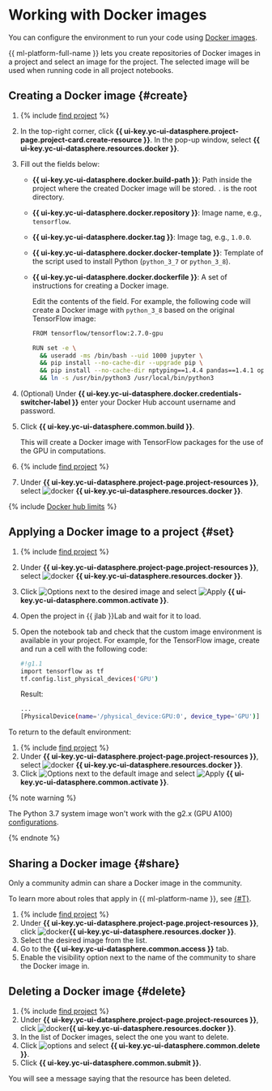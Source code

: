# Working with Docker images

You can configure the environment to run your code using [Docker images](../concepts/docker.md).

{{ ml-platform-full-name }} lets you create repositories of Docker images in a project and select an image for the project. The selected image will be used when running code in all project notebooks.

## Creating a Docker image {#create}

1. {% include [find project](../../_includes/datasphere/ui-find-project.md) %}
1. In the top-right corner, click **{{ ui-key.yc-ui-datasphere.project-page.project-card.create-resource }}**. In the pop-up window, select **{{ ui-key.yc-ui-datasphere.resources.docker }}**.
1. Fill out the fields below:
   * **{{ ui-key.yc-ui-datasphere.docker.build-path }}**: Path inside the project where the created Docker image will be stored. `.` is the root directory.
   * **{{ ui-key.yc-ui-datasphere.docker.repository }}**: Image name, e.g., `tensorflow`.
   * **{{ ui-key.yc-ui-datasphere.docker.tag }}**: Image tag, e.g., `1.0.0`.
   * **{{ ui-key.yc-ui-datasphere.docker.docker-template }}**: Template of the script used to install Python (`python_3_7` or `python_3_8`).
   * **{{ ui-key.yc-ui-datasphere.docker.dockerfile }}**: A set of instructions for creating a Docker image.

      Edit the contents of the field. For example, the following code will create a Docker image with `python_3_8` based on the original TensorFlow image:

      ```bash
      FROM tensorflow/tensorflow:2.7.0-gpu

      RUN set -e \
        && useradd -ms /bin/bash --uid 1000 jupyter \
        && pip install --no-cache-dir --upgrade pip \
        && pip install --no-cache-dir nptyping==1.4.4 pandas==1.4.1 opencv-python-headless==4.5.5.62 scikit-learn==1.0.2 \
        && ln -s /usr/bin/python3 /usr/local/bin/python3
      ```

1. (Optional) Under **{{ ui-key.yc-ui-datasphere.docker.credentials-switcher-label }}** enter your Docker Hub account username and password.

1. Click **{{ ui-key.yc-ui-datasphere.common.build }}**.

   This will create a Docker image with TensorFlow packages for the use of the GPU in computations.

1. {% include [find project](../../_includes/datasphere/ui-find-project.md) %}
1. Under **{{ ui-key.yc-ui-datasphere.project-page.project-resources }}**, select ![docker](../../_assets/datasphere/docker.svg) **{{ ui-key.yc-ui-datasphere.resources.docker }}**.

{% include [Docker hub limits](../../_includes/datasphere/dockerhub-limits.md) %}

## Applying a Docker image to a project {#set}

1. {% include [find project](../../_includes/datasphere/ui-find-project.md) %}
1. Under **{{ ui-key.yc-ui-datasphere.project-page.project-resources }}**, select ![docker](../../_assets/datasphere/docker.svg) **{{ ui-key.yc-ui-datasphere.resources.docker }}**.
1. Click ![Options](../../_assets/options.svg) next to the desired image and select ![Apply](../../_assets/datasphere/apply.svg) **{{ ui-key.yc-ui-datasphere.common.activate }}**.
1. Open the project in {{ jlab }}Lab and wait for it to load.
1. Open the notebook tab and check that the custom image environment is available in your project. For example, for the TensorFlow image, create and run a cell with the following code:

   ```bash
   #!g1.1
   import tensorflow as tf
   tf.config.list_physical_devices('GPU')
   ```

   Result:

   ```bash
   ...
   [PhysicalDevice(name='/physical_device:GPU:0', device_type='GPU')]
   ```
To return to the default environment:
1. {% include [find project](../../_includes/datasphere/ui-find-project.md) %}
1. Under **{{ ui-key.yc-ui-datasphere.project-page.project-resources }}**, select ![docker](../../_assets/datasphere/docker.svg) **{{ ui-key.yc-ui-datasphere.resources.docker }}**.
1. Click ![Options](../../_assets/options.svg) next to the default image and select ![Apply](../../_assets/datasphere/apply.svg) **{{ ui-key.yc-ui-datasphere.common.activate }}**.

{% note warning %}

The Python 3.7 system image won't work with the g2.x (GPU A100) [configurations](../../datasphere/concepts/configurations.md).

{% endnote %}

## Sharing a Docker image {#share}

Only a community admin can share a Docker image in the community.

To learn more about roles that apply in {{ ml-platform-name }}, see [{#T}](../../datasphere/security/index.md).

1. {% include [find project](../../_includes/datasphere/ui-find-project.md) %}
1. Under **{{ ui-key.yc-ui-datasphere.project-page.project-resources }}**, click ![docker](../../_assets/datasphere/docker.svg)**{{ ui-key.yc-ui-datasphere.resources.docker }}**.
1. Select the desired image from the list.
1. Go to the **{{ ui-key.yc-ui-datasphere.common.access }}** tab.
1. Enable the visibility option next to the name of the community to share the Docker image in.

## Deleting a Docker image {#delete}

1. {% include [find project](../../_includes/datasphere/ui-find-project.md) %}
1. Under **{{ ui-key.yc-ui-datasphere.project-page.project-resources }}**, click ![docker](../../_assets/datasphere/docker.svg)**{{ ui-key.yc-ui-datasphere.resources.docker }}**.
1. In the list of Docker images, select the one you want to delete.
1. Click ![options](../../_assets/options.svg) and select **{{ ui-key.yc-ui-datasphere.common.delete }}**.
1. Click **{{ ui-key.yc-ui-datasphere.common.submit }}**.

You will see a message saying that the resource has been deleted.
